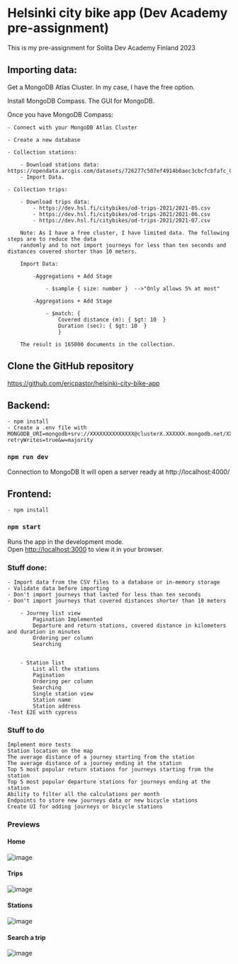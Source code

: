 # Helsinki city bike app (Dev Academy pre-assignment)

This is my pre-assignment for Solita Dev Academy Finland 2023

## Importing data:

Get a MongoDB Atlas Cluster. In my case, I have the free option.

Install MongoDB Compass. The GUI for MongoDB.

Once you have MongoDB Compass:

    - Connect with your MongoDB Atlas Cluster

    - Create a new database

    - Collection stations:

        - Download stations data: https://opendata.arcgis.com/datasets/726277c507ef4914b0aec3cbcfcbfafc_0.csv
        - Import Data.

    - Collection trips:

        - Download trips data:
            - https://dev.hsl.fi/citybikes/od-trips-2021/2021-05.csv
            - https://dev.hsl.fi/citybikes/od-trips-2021/2021-06.csv
            - https://dev.hsl.fi/citybikes/od-trips-2021/2021-07.csv

        Note: As I have a free cluster, I have limited data. The following steps are to reduce the data 
        randomly and to not import journeys for less than ten seconds and distances covered shorter than 10 meters. 

        Import Data:

            -Aggregations + Add Stage

                - $sample { size: number }  -->"Only allows 5% at most"

            -Aggregations + Add Stage

                - $match: { 
                    Covered distance (m): { $gt: 10  }
                    Duration (sec): { $gt: 10  }
                    }
        
        The result is 165000 documents in the collection.

## Clone the GitHub repository

https://github.com/ericpastor/helsinki-city-bike-app

## Backend: 
    
    - npm install
    - Create a .env file with MONGODB_URI=mongodb+srv://XXXXXXXXXXXXXX@clusterX.XXXXXX.mongodb.net/XXXXXXXXX?retryWrites=true&w=majority 

### `npm run dev`

Connection to MongoDB
It will open a server ready at http://localhost:4000/


## Frontend: 

    - npm install

### `npm start`

Runs the app in the development mode.\
Open [http://localhost:3000](http://localhost:3000) to view it in your browser.

### Stuff done:

    - Import data from the CSV files to a database or in-memory storage
    - Validate data before importing
    - Don't import journeys that lasted for less than ten seconds
    - Don't import journeys that covered distances shorter than 10 meters
        
        - Journey list view
            Pagination Implemented
            Departure and return stations, covered distance in kilometers and duration in minutes
            Ordering per column
            Searching
          

        - Station list
            List all the stations
            Pagination
            Ordering per column
            Searching
            Single station view
            Station name
            Station address
    -Test E2E with cypress

### Stuff to do 
    Implement more tests
    Station location on the map
    The average distance of a journey starting from the station
    The average distance of a journey ending at the station
    Top 5 most popular return stations for journeys starting from the station
    Top 5 most popular departure stations for journeys ending at the station
    Ability to filter all the calculations per month
    Endpoints to store new journeys data or new bicycle stations
    Create UI for adding journeys or bicycle stations


### Previews

#### Home 

![image](https://github.com/ericpastor/helsinki-city-bike-app/assets/110885492/f6d99a8c-4b4e-4be0-bd25-2a9c36db4f22)

#### Trips 

![image](https://github.com/ericpastor/helsinki-city-bike-app/assets/110885492/ab0da94f-b80e-476f-baa0-2acd989cc1b9)

#### Stations 

![image](https://github.com/ericpastor/helsinki-city-bike-app/assets/110885492/8270328d-811b-4497-bf20-01986d0a20af)

#### Search a trip

![image](https://github.com/ericpastor/helsinki-city-bike-app/assets/110885492/8eeb1562-914f-42b7-b34e-ff6f3ef0df63)



